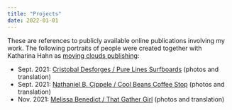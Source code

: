 ```yaml
---
title: "Projects"
date: 2022-01-01
---
```


These are references to publicly available online publications involving my work. The following portraits of people were created together with Katharina Hahn as [moving clouds publishing](https://en.kekoa.life/moving-clouds-publishing):

- Sept. 2021: [Cristobal Desforges / Pure Lines Surfboards](https://en.kekoa.life/cristobal-desforges) (photos and translation)
- Sept. 2021: [Nathaniel B. Cippele / Cool Beans Coffee Stop](https://en.kekoa.life/nathaniel-cippele) (photos and translation)
- Nov. 2021: [Melissa Benedict / That Gather Girl](https://en.kekoa.life/melissa-benedict) (photos and translation)
